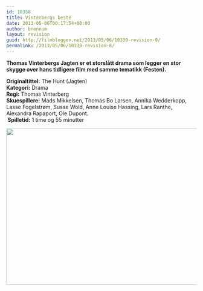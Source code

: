 ```yaml
---
id: 10358
title: Vinterbergs beste
date: 2013-05-06T00:17:54+00:00
author: brennum
layout: revision
guid: http://filmbloggen.net/2013/05/06/10330-revision-8/
permalink: /2013/05/06/10330-revision-8/
---
```

**Thomas Vinterbergs Jagten er et storslått drama som legger en stor skygge over hans tidligere film med samme tematikk (Festen).**

**Originaltittel:** The Hunt (Jagten)  
**Kategori:** Drama  
**Regi:** Thomas Vinterberg  
**Skuespillere:** Mads Mikkelsen, Thomas Bo Larsen, Annika Wedderkopp, Lasse Fogelstrøm, Susse Wold, Anne Louise Hassing, Lars Ranthe, Alexandra Rapaport, Ole Dupont.  
** Spilletid:** 1 time og 55 minutter

<a href="http://filmbloggen.net/?attachment_id=10336" rel="attachment wp-att-10336"><img class="alignnone size-large wp-image-10336" src="http://filmbloggen.net/wp-content/uploads//2013/05/the-hunt-02-620x413.jpg" alt="" width="620" height="413" /></a>